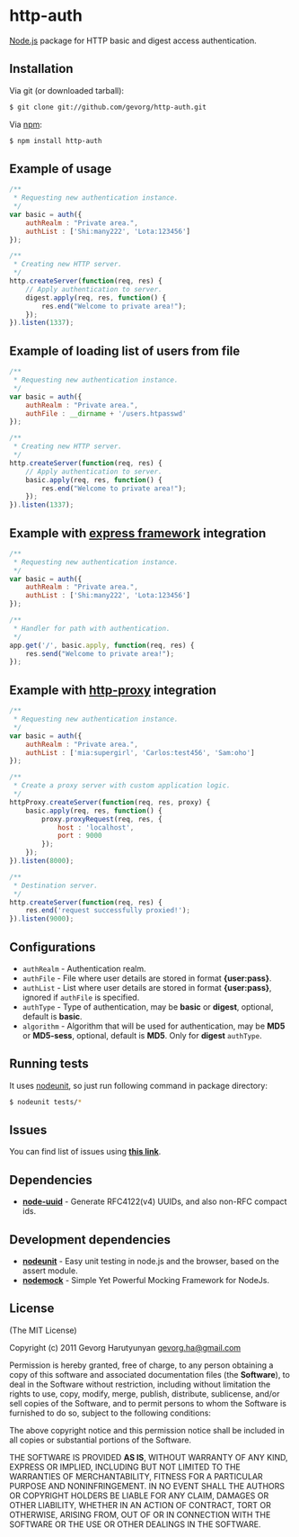 # http-auth
[Node.js](http://nodejs.org/) package for HTTP basic and digest access authentication.

## Installation

Via git (or downloaded tarball):

```bash
$ git clone git://github.com/gevorg/http-auth.git
```
Via [npm](http://npmjs.org/):

```bash
$ npm install http-auth
```	
## Example of usage
```javascript
/**
 * Requesting new authentication instance.
 */
var basic = auth({
	authRealm : "Private area.",
	authList : ['Shi:many222', 'Lota:123456']
});

/**
 * Creating new HTTP server.
 */
http.createServer(function(req, res) {
	// Apply authentication to server.
	digest.apply(req, res, function() {
		res.end("Welcome to private area!");
	});
}).listen(1337);
```
## Example of loading list of users from file
```javascript	
/**
 * Requesting new authentication instance.
 */
var basic = auth({
	authRealm : "Private area.",
	authFile : __dirname + '/users.htpasswd'
});

/**
 * Creating new HTTP server.
 */
http.createServer(function(req, res) {
	// Apply authentication to server.
	basic.apply(req, res, function() {
		res.end("Welcome to private area!");
	});
}).listen(1337);
```	
## Example with [express framework](http://expressjs.com/) integration
```javascript
/**
 * Requesting new authentication instance.
 */
var basic = auth({
	authRealm : "Private area.",
	authList : ['Shi:many222', 'Lota:123456']
});

/**
 * Handler for path with authentication.
 */
app.get('/', basic.apply, function(req, res) {
	res.send("Welcome to private area!");
});
```
## Example with [http-proxy](https://github.com/nodejitsu/node-http-proxy/) integration
```javascript
/**
 * Requesting new authentication instance.
 */
var basic = auth({
	authRealm : "Private area.",
	authList : ['mia:supergirl', 'Carlos:test456', 'Sam:oho']
});

/**
 * Create a proxy server with custom application logic.
 */
httpProxy.createServer(function(req, res, proxy) {
	basic.apply(req, res, function() {
		proxy.proxyRequest(req, res, {
			host : 'localhost',
			port : 9000
		});
	});
}).listen(8000);

/**
 * Destination server.
 */
http.createServer(function(req, res) {
	res.end('request successfully proxied!');
}).listen(9000);
```
## Configurations

 - `authRealm` - Authentication realm.
 - `authFile` - File where user details are stored in format **{user:pass}**.
 - `authList` - List where user details are stored in format **{user:pass}**, ignored if `authFile` is specified.
 - `authType` - Type of authentication, may be **basic** or **digest**, optional, default is **basic**.
 - `algorithm` - Algorithm that will be used for authentication, may be **MD5** or **MD5-sess**, optional, default is **MD5**. Only for **digest** `authType`.

## Running tests

It uses [nodeunit](https://github.com/caolan/nodeunit/), so just run following command in package directory:

```bash
$ nodeunit tests/*
```

## Issues

You can find list of issues using **[this link](http://github.com/gevorg/http-auth/issues)**.

## Dependencies

 - **[node-uuid](https://github.com/broofa/node-uuid/)** - Generate RFC4122(v4) UUIDs, and also non-RFC compact ids.

## Development dependencies

 - **[nodeunit](https://github.com/caolan/nodeunit/)** - Easy unit testing in node.js and the browser, based on the assert module.
 - **[nodemock](https://github.com/arunoda/nodemock/)** - Simple Yet Powerful Mocking Framework for NodeJs.

## License

(The MIT License)

Copyright (c) 2011 Gevorg Harutyunyan <gevorg.ha@gmail.com>

Permission is hereby granted, free of charge, to any person obtaining a copy of this software and associated documentation files (the **Software**), to deal in the Software without restriction, including without limitation the rights to use, copy, modify, merge, publish, distribute, sublicense, and/or sell copies of the Software, and to permit persons to whom the Software is furnished to do so, subject to the following conditions:

The above copyright notice and this permission notice shall be included in all copies or substantial portions of the Software.

THE SOFTWARE IS PROVIDED **AS IS**, WITHOUT WARRANTY OF ANY KIND, EXPRESS OR IMPLIED, INCLUDING BUT NOT LIMITED TO THE WARRANTIES OF MERCHANTABILITY, FITNESS FOR A PARTICULAR PURPOSE AND NONINFRINGEMENT. IN NO EVENT SHALL THE AUTHORS OR COPYRIGHT HOLDERS BE LIABLE FOR ANY CLAIM, DAMAGES OR OTHER LIABILITY, WHETHER IN AN ACTION OF CONTRACT, TORT OR OTHERWISE, ARISING FROM, OUT OF OR IN CONNECTION WITH THE SOFTWARE OR THE USE OR OTHER DEALINGS IN THE SOFTWARE.